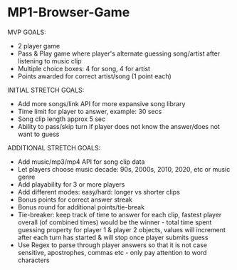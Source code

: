 # MP1-Browser-Game

MVP GOALS: 

* 2 player game
* Pass & Play game where player's alternate guessing song/artist after listening to music clip
* Multiple choice boxes: 4 for song, 4 for artist
* Points awarded for correct artist/song (1 point each)


INITIAL STRETCH GOALS: 

* Add more songs/link API for more expansive song library
* Time limit for player to answer, example: 30 secs
* Song clip length approx 5 sec
* Ability to pass/skip turn if player does not know the answer/does not want to guess

ADDITIONAL STRETCH GOALS:

* Add music/mp3/mp4 API for song clip data
* Let players choose music decade: 90s, 2000s, 2010, 2020, etc or music genre
* Add playability for 3 or more players
* Add different modes: easy/hard: longer vs shorter clips
* Bonus points for correct answer streak
* Bonus round for additional points/tie-break
* Tie-breaker: keep track of time to answer for each clip, fastest player overall (of combined times) would be the winner - total time spent guessing property for player 1 & player 2 objects, values will increment after each turn has started & will stop once player submits guess
* Use Regex to parse through player answers so that it is not case sensitive, apostrophes, commas etc - only pay attention to word characters